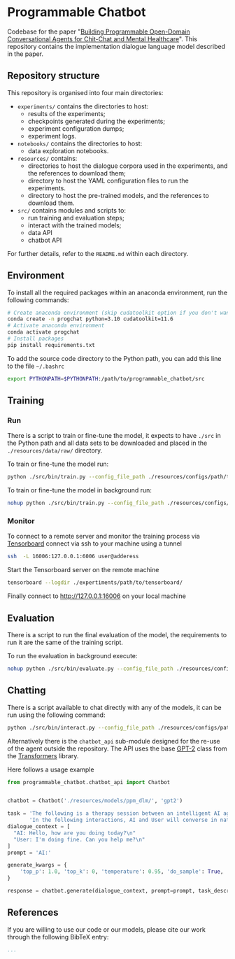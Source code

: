 # Programmable Chatbot

Codebase for the paper "[Building Programmable Open-Domain Conversational Agents for Chit-Chat and Mental Healthcare]()". 
This repository contains the implementation dialogue language model described in the paper.

## Repository structure

This repository is organised into four main directories:

- `experiments/` contains the directories to host:  
    - results of the experiments;
    - checkpoints generated during the experiments;
    - experiment configuration dumps;
    - experiment logs.
- `notebooks/` contains the directories to host:  
    - data exploration notebooks.
- `resources/` contains:
    - directories to host the dialogue corpora used in the experiments, and the references to download them;
    - directory to host the YAML configuration files to run the experiments.
    - directory to host the pre-trained models, and the references to download them.
- `src/` contains modules and scripts to: 
    - run training and evaluation steps;
    - interact with the trained models;
    - data API
    - chatbot API

For further details, refer to the `README.md` within each directory.

## Environment

To install all the required packages within an anaconda environment, run the following commands:

```bash
# Create anaconda environment (skip cudatoolkit option if you don't want to use the GPU)
conda create -n progchat python=3.10 cudatoolkit=11.6
# Activate anaconda environment
conda activate progchat
# Install packages
pip install requirements.txt
```

To add the source code directory to the Python path, you can add this line to the file `~/.bashrc`

```bash
export PYTHONPATH=$PYTHONPATH:/path/to/programmable_chatbot/src
```

## Training

### Run

There is a script to train or fine-tune the model, it expects to have `./src` in the Python path and all data sets to be downloaded and placed in the `./resources/data/raw/` directory.

To train or fine-tune the model run:
```bash
python ./src/bin/train.py --config_file_path ./resources/configs/path/to/training/config.yaml
```

To train or fine-tune the model in background run:

```bash
nohup python ./src/bin/train.py --config_file_path ./resources/configs/path/to/training/config.yaml > experiment_"$(date '+%Y_%m_%d_%H_%M_%S')".out &
```

### Monitor

To connect to a remote server and monitor the training process via [Tensorboard](https://www.tensorflow.org/tensorboard) connect via ssh to your machine using a tunnel

```bash
ssh  -L 16006:127.0.0.1:6006 user@adderess
```

Start the Tensorboard server on the remote machine

```bash
tensorboard --logdir ./expertiments/path/to/tensorboard/
```

Finally connect to http://127.0.0.1:16006 on your local machine

## Evaluation

There is a script to run the final evaluation of the model, the requirements to run it are the same of the training script.

To run the evaluation in background execute:

```bash
nohup python ./src/bin/evaluate.py --config_file_path ./resources/configs/path/to/evaluation/config.yaml > experiment_"$(date '+%Y_%m_%d_%H_%M_%S')".out &
```

## Chatting

There is a script available to chat directly with any of the models, it can be run using the following command:

```bash
python ./src/bin/interact.py --config_file_path ./resources/configs/path/to/inference/config.yaml
```

Alternatively there is the `chatbot_api` sub-module designed for the re-use of the agent outside the repository.
The API uses the base [GPT-2](https://huggingface.co/docs/transformers/model_doc/gpt2) class from the [Transformers](https://huggingface.co/docs/transformers/index) library.

Here follows a usage example

```python
from programmable_chatbot.chatbot_api import Chatbot


chatbot = Chatbot('./resources/models/ppm_dlm/', 'gpt2')

task = 'The following is a therapy session between an intelligent AI agent, called AI, and a human, called User.\n\n' \
       'In the following interactions, AI and User will converse in natural language.'
dialogue_context = [
  "AI: Hello, how are you doing today?\n"
  "User: I'm doing fine. Can you help me?\n"
]
prompt = 'AI:'

generate_kwargs = {
    'top_p': 1.0, 'top_k': 0, 'temperature': 0.95, 'do_sample': True, 'max_new_tokens': 64
}

response = chatbot.generate(dialogue_context, prompt=prompt, task_description=task, **generate_kwargs)
```

## References

If you are willing to use our code or our models, please cite our work through the following BibTeX entry:

```bibtex
...
```